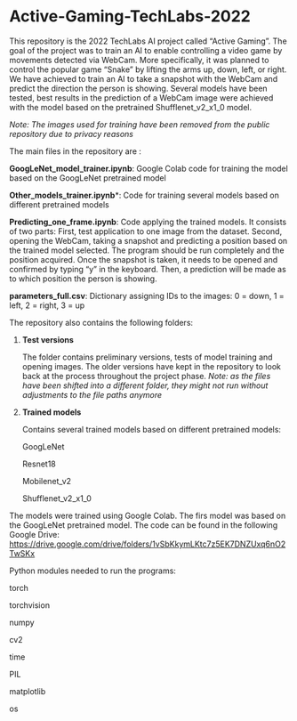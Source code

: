 # Active-Gaming-TechLabs-2022

This repository is the 2022 TechLabs AI project called “Active Gaming”. The goal of the project was to train an AI to enable controlling a video game by movements detected via WebCam. More specifically, it was planned to control the popular game “Snake” by lifting the arms up, down, left, or right. We have achieved to train an AI to take a snapshot with the WebCam and predict the direction the person is showing. Several models have been tested, best results in the prediction of a WebCam image were achieved with the model based on the pretrained Shufflenet_v2_x1_0 model. 


*Note: The images used for training have been removed from the public repository due to privacy reasons*


The main files in the repository are :

**GoogLeNet_model_trainer.ipynb**: Google Colab code for training the model based on the GoogLeNet pretrained model

**Other_models_trainer.ipynb***: Code for training several models based on different pretrained models

**Predicting_one_frame.ipynb**: Code applying the trained models. It consists of two parts: First, test application to one image from the dataset. Second, opening the WebCam, taking a snapshot and predicting a position based on the trained model selected. The program should be run completely and the position acquired. Once the snapshot is taken, it needs to be opened and confirmed by typing “y” in the keyboard. Then, a prediction will be made as to which position the person is showing.

**parameters_full.csv**: Dictionary assigning IDs to the images: 0 = down, 1 = left, 2 = right, 3 = up 


The repository also contains the following folders:

1.	**Test versions**

    The folder contains preliminary versions, tests of model training and opening images. The older versions have kept in the repository to look back at the process    throughout the project phase. *Note: as the files have been shifted into a different folder, they might not run without adjustments to the file paths anymore*

2.	**Trained models**

    Contains several trained models based on different pretrained models:

      GoogLeNet

      Resnet18

      Mobilenet_v2

      Shufflenet_v2_x1_0




The models were trained using Google Colab. The firs model was based on the GoogLeNet pretrained model. The code can be found in the following Google Drive:
https://drive.google.com/drive/folders/1vSbKkymLKtc7z5EK7DNZUxq6nO2TwSKx


Python modules needed to run the programs:

torch

torchvision

numpy

cv2

time

PIL

matplotlib

os
